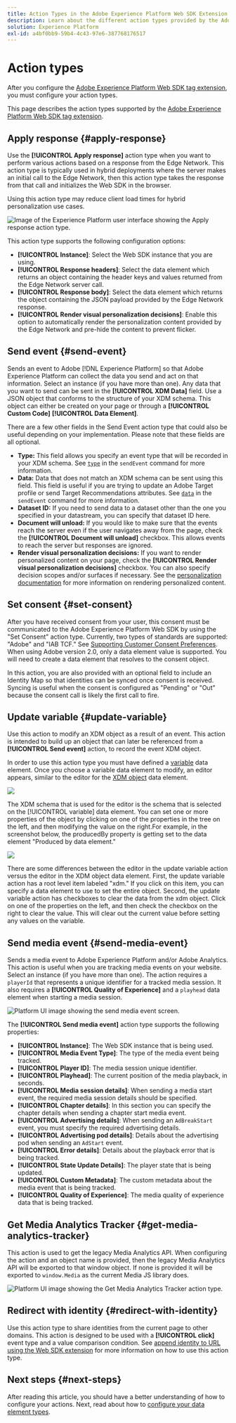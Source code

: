 ```yaml
---
title: Action Types in the Adobe Experience Platform Web SDK Extension
description: Learn about the different action types provided by the Adobe Experience Platform Web SDK tag extension.
solution: Experience Platform
exl-id: a4bf0bb9-59b4-4c43-97e6-387768176517
---
```


# Action types

After you configure the [Adobe Experience Platform Web SDK tag extension](web-sdk-extension-configuration.md), you must configure your action types.

This page describes the action types supported by the [Adobe Experience Platform Web SDK tag extension](web-sdk-extension-configuration.md).


## Apply response {#apply-response}

Use the **[!UICONTROL Apply response]** action type when you want to perform various actions based on a response from the Edge Network. This action type is typically used in hybrid deployments where the server makes an initial call to the Edge Network, then this action type takes the response from that call and initializes the Web SDK in the browser.

Using this action type may reduce client load times for hybrid personalization use cases.

![Image of the Experience Platform user interface showing the Apply response action type.](assets/apply-response.png)

This action type supports the following configuration options:

* **[!UICONTROL Instance]**: Select the Web SDK instance that you are using.
* **[!UICONTROL Response headers]**: Select the data element which returns an object containing the header keys and values returned from the Edge Network server call.
* **[!UICONTROL Response body]**: Select the data element which returns the object containing the JSON payload provided by the Edge Network response.
* **[!UICONTROL Render visual personalization decisions]**: Enable this option to automatically render the personalization content provided by the Edge Network and pre-hide the content to prevent flicker.

## Send event {#send-event}

Sends an event to Adobe [!DNL Experience Platform] so that Adobe Experience Platform can collect the data you send and act on that information. Select an instance (if you have more than one). Any data that you want to send can be sent in the **[!UICONTROL XDM Data]** field. Use a JSON object that conforms to the structure of your XDM schema. This object can either be created on your page or through a **[!UICONTROL Custom Code]** **[!UICONTROL Data Element]**.

There are a few other fields in the Send Event action type that could also be useful depending on your implementation. Please note that these fields are all optional.

* **Type:** This field allows you specify an event type that will be recorded in your XDM schema. See [`type`](/help/web-sdk/commands/sendevent/type.md) in the `sendEvent` command for more information.
* **Data:** Data that does not match an XDM schema can be sent using this field. This field is useful if you are trying to update an Adobe Target profile or send Target Recommendations attributes. See [`data`](/help/web-sdk/commands/sendevent/data.md) in the `sendEvent` command for more information.<!--- **Merge ID:** If you would like to specify a merge ID for your event, you can do so in this field. Please note that the solutions downstream are not able to merge your event data at this time. -->
* **Dataset ID:** If you need to send data to a dataset other than the one you specified in your datastream, you can specify that dataset ID here.
* **Document will unload:** If you would like to make sure that the events reach the server even if the user navigates away from the page, check the **[!UICONTROL Document will unload]** checkbox. This allows events to reach the server but responses are ignored.
* **Render visual personalization decisions:** If you want to render personalized content on your page, check the **[!UICONTROL Render visual personalization decisions]** checkbox. You can also specify decision scopes and/or surfaces if necessary. See the [personalization documentation](/help/web-sdk/personalization/rendering-personalization-content.md#automatically-rendering-content) for more information on rendering personalized content.

## Set consent {#set-consent}

After you have received consent from your user, this consent must be communicated to the Adobe Experience Platform Web SDK by using the "Set Consent" action type. Currently, two types of standards are supported: "Adobe" and "IAB TCF." See [Supporting Customer Consent Preferences](../../../../web-sdk/commands/setconsent.md). When using Adobe version 2.0, only a data element value is supported. You will need to create a data element that resolves to the consent object.

In this action, you are also provided with an optional field to include an Identity Map so that identities can be synced once consent is received. Syncing is useful when the consent is configured as "Pending" or "Out" because the consent call is likely the first call to fire.

## Update variable {#update-variable}

Use this action to modify an XDM object as a result of an event. This action is intended to build up an object that can later be referenced from a **[!UICONTROL Send event]** action, to record the event XDM object.

In order to use this action type you must have defined a [variable](data-element-types.md#variable) data element. Once you choose a variable data element to modify, an editor appears, similar to the editor for the [XDM object](data-element-types.md#xdm-object) data element.

![](assets/update-variable.png)

The XDM schema that is used for the editor is the schema that is selected on the [!UICONTROL variable] data element. You can set one or more properties of the object by clicking on one of the properties in the tree on the left, and then modifying the value on the right.For example, in the screenshot below, the producedBy property is getting set to the data element "Produced by data element."

![](assets/update-variable-set-property.png)

There are some differences between the editor in the update variable action versus the editor in the XDM object data element. First, the update variable action has a root level item labeled "xdm." If you click on this item, you can specify a data element to use to set the entire object. Second, the update variable action has checkboxes to clear the data from the xdm object. Click on one of the properties on the left, and then check the checkbox on the right to clear the value. This will clear out the current value before setting any values on the variable.

## Send media event {#send-media-event}

Sends a media event to Adobe Experience Platform and/or Adobe Analytics. This action is useful when you are tracking media events on your website. Select an instance (if you have more than one). The action requires a `playerId` that represents a unique identifier for a tracked media session. It also requires a **[!UICONTROL Quality of Experience]** and a `playhead` data element when starting a media session.

![Platform UI image showing the send media event screen.](assets/send-media-event.png)

The **[!UICONTROL Send media event]** action type supports the following properties:

* **[!UICONTROL Instance]**: The Web SDK instance that is being used.
* **[!UICONTROL Media Event Type]**: The type of the media event being tracked.
* **[!UICONTROL Player ID]**: The media session unique identifier.
* **[!UICONTROL Playhead]**: The current position of the media playback, in seconds.
* **[!UICONTROL Media session details]**: When sending a media start event, the required media session details should be specified.
* **[!UICONTROL Chapter details]**: In this section you can specify the chapter details when sending a chapter start media event.
* **[!UICONTROL Advertising details]**: When sending an `AdBreakStart` event, you must specify the required advertising details.
* **[!UICONTROL Advertising pod details]**: Details about the advertising pod when sending an `AdStart` event.
* **[!UICONTROL Error details]**: Details about the playback error that is being tracked.
* **[!UICONTROL State Update Details]**: The player state that is being updated.
* **[!UICONTROL Custom Metadata]**: The custom metadata about the media event that is being tracked.
* **[!UICONTROL Quality of Experience]**: The media quality of experience data that is being tracked.

## Get Media Analytics Tracker {#get-media-analytics-tracker}

This action is used to get the legacy Media Analytics API. When configuring the action and an object name is provided, then the legacy Media Analytics API will be exported to that window object. If none is provided it will be exported to `window.Media` as the current Media JS library does.

![Platform UI image showing the Get Media Analytics Tracker action type.](assets/get-media-analytics-tracker.png)

## Redirect with identity {#redirect-with-identity}

Use this action type to share identities from the current page to other domains. This action is designed to be used with a **[!UICONTROL click]** event type and a value comparison condition. See [append identity to URL using the Web SDK extension](../../../../web-sdk/commands/appendidentitytourl.md#extension) for more information on how to use this action type.

## Next steps {#next-steps}

After reading this article, you should have a better understanding of how to configure your actions. Next, read about how to [configure your data element types](data-element-types.md).

